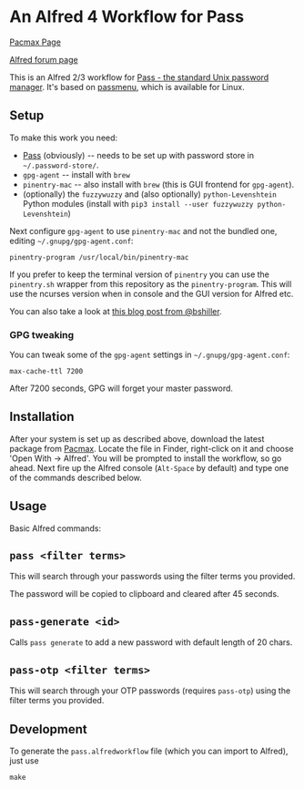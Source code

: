 # An Alfred 4 Workflow for Pass

[Pacmax Page](https://pacmax.org/pac/cgenie-alfred-pass/)

[Alfred forum page](https://www.alfredforum.com/topic/8471-pass-the-standard-unix-password-manager/)

This is an Alfred 2/3 workflow for [Pass - the standard Unix password manager](https://www.passwordstore.org/). It's based on [passmenu](http://git.zx2c4.com/password-store/tree/contrib/dmenu/passmenu), which is available for Linux.

## Setup

To make this work you need:
* [Pass](https://www.passwordstore.org/) (obviously) -- needs to be set up with password store in
  `~/.password-store/`.
* `gpg-agent` -- install with `brew`
* `pinentry-mac` -- also install with `brew` (this is GUI frontend for `gpg-agent`).
* (optionally) the `fuzzywuzzy` and (also optionally) `python-Levenshtein`
  Python modules (install with `pip3 install --user fuzzywuzzy python-Levenshtein`)

Next configure `gpg-agent` to use `pinentry-mac` and not the bundled one, editing `~/.gnupg/gpg-agent.conf`:

```
pinentry-program /usr/local/bin/pinentry-mac
```

If you prefer to keep the terminal version of `pinentry` you can use the
`pinentry.sh` wrapper from this repository as the `pinentry-program`. This will
use the ncurses version when in console and the GUI version for Alfred etc.

You can also take a look at [this blog post from @bshiller](https://brianschiller.com/blog/2016/08/31/gnu-pass-alfred).

### GPG tweaking

You can tweak some of the `gpg-agent` settings in `~/.gnupg/gpg-agent.conf`:

```
max-cache-ttl 7200
```

After 7200 seconds, GPG will forget your master password.

## Installation

After your system is set up as described above, download the latest package from
[Pacmax](https://pacmax.org/pac/cgenie-alfred-pass/). Locate the file in Finder, right-click
on it and choose 'Open With -> Alfred'. You will be prompted to install the workflow, so go ahead.
Next fire up the Alfred console (`Alt-Space` by default) and type one of the commands described below.

## Usage

Basic Alfred commands:

## `pass <filter terms>`

This will search through your passwords using the filter terms you provided.

The password will be copied to clipboard and cleared after 45 seconds.

## `pass-generate <id>`

Calls `pass generate` to add a new password with default length of 20 chars.

## `pass-otp <filter terms>`

This will search through your OTP passwords (requires `pass-otp`) using the filter terms you provided.

## Development

To generate the `pass.alfredworkflow` file (which you can import to Alfred), just use

```
make
```
